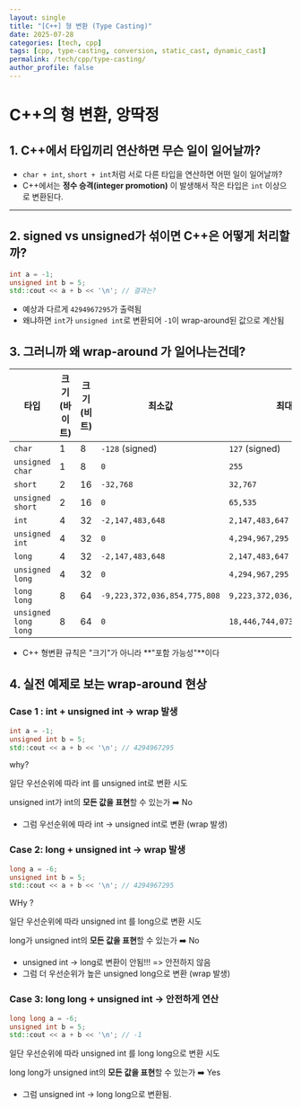 ```yaml
---
layout: single
title: "[C++] 형 변환 (Type Casting)"
date: 2025-07-28
categories: [tech, cpp]
tags: [cpp, type-casting, conversion, static_cast, dynamic_cast]
permalink: /tech/cpp/type-casting/
author_profile: false
---
```


# C++의 형 변환, 앙딱정



## 1. C++에서 타입끼리 연산하면 무슨 일이 일어날까?

- `char + int`, `short + int`처럼 서로 다른 타입을 연산하면 어떤 일이 일어날까?
- C++에서는 **정수 승격(integer promotion)** 이 발생해서 작은 타입은 `int` 이상으로 변환된다.



---

## 2. signed vs unsigned가 섞이면 C++은 어떻게 처리할까?

```cpp
int a = -1;
unsigned int b = 5;
std::cout << a + b << '\n'; // 결과는?
```

- 예상과 다르게 `4294967295`가 출력됨
- 왜냐하면 `int`가 `unsigned int`로 변환되어 `-1`이 wrap-around된 값으로 계산됨



## 3. 그러니까 왜 wrap-around 가 일어나는건데?

| 타입                 | 크기 (바이트) | 크기 (비트) | 최소값                       | 최대값                       |
| -------------------- | ------------- | ----------- | ---------------------------- | ---------------------------- |
| `char`               | 1             | 8           | `-128` (signed)              | `127` (signed)               |
| `unsigned char`      | 1             | 8           | `0`                          | `255`                        |
| `short`              | 2             | 16          | `-32,768`                    | `32,767`                     |
| `unsigned short`     | 2             | 16          | `0`                          | `65,535`                     |
| `int`                | 4             | 32          | `-2,147,483,648`             | `2,147,483,647`              |
| `unsigned int`       | 4             | 32          | `0`                          | `4,294,967,295`              |
| `long`               | 4             | 32          | `-2,147,483,648`             | `2,147,483,647`              |
| `unsigned long`      | 4             | 32          | `0`                          | `4,294,967,295`              |
| `long long`          | 8             | 64          | `-9,223,372,036,854,775,808` | `9,223,372,036,854,775,807`  |
| `unsigned long long` | 8             | 64          | `0`                          | `18,446,744,073,709,551,615` |

- C++ 형변환 규칙은 "크기"가 아니라 **"포함 가능성"**이다



## 4. 실전 예제로 보는 wrap-around 현상

### Case 1 : int + unsigned int → wrap 발생

```c++
int a = -1;
unsigned int b = 5;
std::cout << a + b << '\n'; // 4294967295
```

why? 

일단 우선순위에 따라 int 를 unsigned int로 변환 시도

unsigned int가 int의 **모든 값을 표현**할 수 있는가 ➡️ No

- 그럼 우선순위에 따라 int -> unsigned int로 변환 (wrap 발생)

### Case 2: long + unsigned int → wrap 발생

```c++
long a = -6;
unsigned int b = 5;
std::cout << a + b << '\n'; // 4294967295 
```

WHy ? 

일단 우선순위에 따라 unsigned int 를 long으로 변환 시도

long가 unsigned int의 **모든 값을 표현**할 수 있는가 ➡️ No

- unsigned int -> long로 변환이 안됨!!! => 안전하지 않음
- 그럼 더 우선순위가 높은 unsigned long으로 변환 (wrap 발생)

### Case 3: long long + unsigned int → 안전하게 연산

```c++
long long a = -6;
unsigned int b = 5;
std::cout << a + b << '\n'; // -1 
```

일단 우선순위에 따라 unsigned int 를 long long으로 변환 시도

long long가 unsigned int의 **모든 값을 표현**할 수 있는가 ➡️ Yes

* 그럼 unsigned int -> long long으로 변환됨.